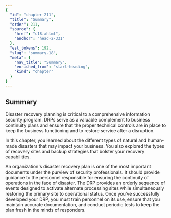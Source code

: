 ```yaml
---
{
  "id": "chapter-211",
  "title": "Summary",
  "order": 211,
  "source": {
    "href": "c18.xhtml",
    "anchor": "head-2-331"
  },
  "est_tokens": 192,
  "slug": "summary-18",
  "meta": {
    "nav_title": "Summary",
    "enriched_from": "start-heading",
    "kind": "chapter"
  }
}
---
```

## Summary

Disaster recovery planning is critical to a comprehensive information security program. DRPs serve as a valuable complement to business continuity plans and ensure that the proper technical controls are in place to keep the business functioning and to restore service after a disruption.

In this chapter, you learned about the different types of natural and human-made disasters that may impact your business. You also explored the types of recovery sites and backup strategies that bolster your recovery capabilities.

An organization's disaster recovery plan is one of the most important documents under the purview of security professionals. It should provide guidance to the personnel responsible for ensuring the continuity of operations in the face of disaster. The DRP provides an orderly sequence of events designed to activate alternate processing sites while simultaneously restoring the primary site to operational status. Once you've successfully developed your DRP, you must train personnel on its use, ensure that you maintain accurate documentation, and conduct periodic tests to keep the plan fresh in the minds of responders.
